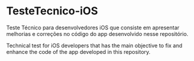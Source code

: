 # TesteTecnico-iOS
Teste Técnico para desenvolvedores iOS que consiste em apresentar melhorias e correções no código do app desenvolvido nesse repositório.

Technical test for iOS developers that has the main objective to fix and enhance the code of the app developed in this repository.
